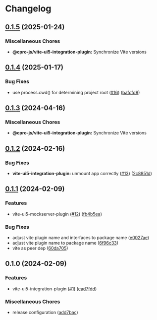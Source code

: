 # Changelog

## [0.1.5](https://github.com/cpro-js/ui5-vite/compare/@cpro-js/vite-ui5-integration-plugin-v0.1.4...@cpro-js/vite-ui5-integration-plugin-v0.1.5) (2025-01-24)


### Miscellaneous Chores

* **@cpro-js/vite-ui5-integration-plugin:** Synchronize Vite versions

## [0.1.4](https://github.com/cpro-js/ui5-vite/compare/@cpro-js/vite-ui5-integration-plugin-v0.1.3...@cpro-js/vite-ui5-integration-plugin-v0.1.4) (2025-01-17)


### Bug Fixes

* use process.cwd() for determining project root ([#16](https://github.com/cpro-js/ui5-vite/issues/16)) ([bafcfd8](https://github.com/cpro-js/ui5-vite/commit/bafcfd857fcbf0a56384d85bd286cf1bbf391b4f))

## [0.1.3](https://github.com/cpro-js/ui5-vite/compare/@cpro-js/vite-ui5-integration-plugin-v0.1.2...@cpro-js/vite-ui5-integration-plugin-v0.1.3) (2024-04-16)


### Miscellaneous Chores

* **@cpro-js/vite-ui5-integration-plugin:** Synchronize Vite versions

## [0.1.2](https://github.com/cpro-js/ui5-vite/compare/@cpro-js/vite-ui5-integration-plugin-v0.1.1...@cpro-js/vite-ui5-integration-plugin-v0.1.2) (2024-02-16)


### Bug Fixes

* **vite-ui5-integration-plugin:** unmount app correctly ([#13](https://github.com/cpro-js/ui5-vite/issues/13)) ([2c8851d](https://github.com/cpro-js/ui5-vite/commit/2c8851d42a97485bceb888e576e36b48d36a39cc))

## [0.1.1](https://github.com/cpro-js/ui5-vite/compare/@cpro-js/vite-ui5-integration-plugin-v0.1.0...@cpro-js/vite-ui5-integration-plugin-v0.1.1) (2024-02-09)


### Features

* vite-ui5-mockserver-plugin ([#12](https://github.com/cpro-js/ui5-vite/issues/12)) ([fb4b5ea](https://github.com/cpro-js/ui5-vite/commit/fb4b5eae82644fd67d2386e020e0e6013cc3cce9))


### Bug Fixes

* adjust vite plugin name and interfaces to package name ([e0027ae](https://github.com/cpro-js/ui5-vite/commit/e0027ae2948a65541dc6438019eb41684606b3e2))
* adjust vite plugin name to package name ([6f96c33](https://github.com/cpro-js/ui5-vite/commit/6f96c339b07dd0459adeb9fb502f6b3a122f9dca))
* vite as peer dep ([60da705](https://github.com/cpro-js/ui5-vite/commit/60da7051e61c17e8f55f72365e63f238a9b627a5))

## 0.1.0 (2024-02-09)


### Features

* vite-ui5-integration-plugin ([#1](https://github.com/cpro-js/ui5-vite/issues/1)) ([ead7fdd](https://github.com/cpro-js/ui5-vite/commit/ead7fdd2b4204a337d83cecce08bd4e32f9a213d))


### Miscellaneous Chores

* release configuration ([add7bac](https://github.com/cpro-js/ui5-vite/commit/add7bac971136e864b6305be7bd528ee5ad3efd0))
